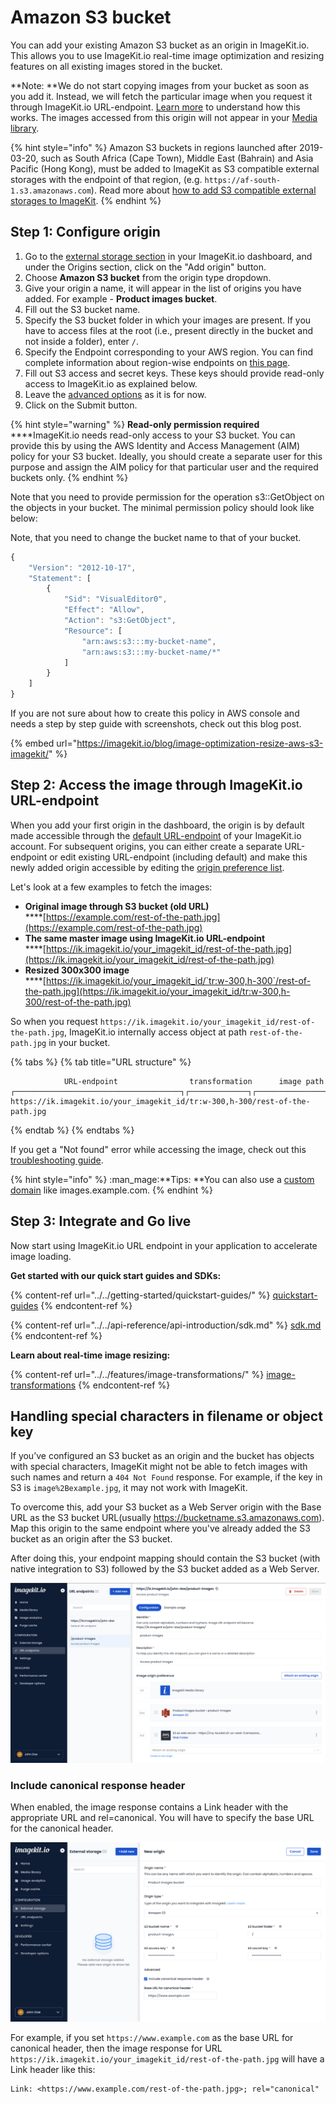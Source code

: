 # Amazon S3 bucket

You can add your existing Amazon S3 bucket as an origin in ImageKit.io. This allows you to use ImageKit.io real-time image optimization and resizing features on all existing images stored in the bucket.

**Note: **We do not start copying images from your bucket as soon as you add it. Instead, we will fetch the particular image when you request it through ImageKit.io URL-endpoint. [Learn more](../how-it-works.md) to understand how this works. The images accessed from this origin will not appear in your [Media library](../../media-library/overview/).

{% hint style="info" %}
Amazon S3 buckets in regions launched after 2019-03-20, such as South Africa (Cape Town), Middle East (Bahrain) and Asia Pacific (Hong Kong), must be added to ImageKit as S3 compatible external storages with the endpoint of that region, (e.g. `https://af-south-1.s3.amazonaws.com`). Read more about [how to add S3 compatible external storages to ImageKit](../../integration/configure-origin/s3-compatible-external-storages.md).
{% endhint %}

## Step 1: Configure origin

1. Go to the [external storage section](https://imagekit.io/dashboard#external-storage) in your ImageKit.io dashboard, and under the Origins section, click on the "Add origin" button.
2. Choose **Amazon S3 bucket** from the origin type dropdown.
3. Give your origin a name, it will appear in the list of origins you have added. For example - **Product images bucket**.
4. Fill out the S3 bucket name.
5. Specify the S3 bucket folder in which your images are present. If you have to access files at the root (i.e., present directly in the bucket and not inside a folder), enter `/`.
6. Specify the Endpoint corresponding to your AWS region. You can find complete information about region-wise endpoints on [this page](https://docs.aws.amazon.com/vpc/latest/userguide/vpc-endpoints-s3.html).
7. Fill out S3 access and secret keys. These keys should provide read-only access to ImageKit.io as explained below.
8. Leave the [advanced options](amazon-s3-bucket-origin.md#advanced-options-for-s3-type-origin) as it is for now.
9. Click on the Submit button.

{% hint style="warning" %}
**Read-only permission required**\
****ImageKit.io needs read-only access to your S3 bucket. You can provide this by using the AWS Identity and Access Management (AIM) policy for your S3 bucket. Ideally, you should create a separate user for this purpose and assign the AIM policy for that particular user and the required buckets only.
{% endhint %}

Note that you need to provide permission for the operation s3::GetObject on the objects in your bucket. The minimal permission policy should look like below:

Note, that you need to change the bucket name to that of your bucket.

```javascript
{
    "Version": "2012-10-17",
    "Statement": [
        {
            "Sid": "VisualEditor0",
            "Effect": "Allow",
            "Action": "s3:GetObject",
            "Resource": [
                "arn:aws:s3:::my-bucket-name",
                "arn:aws:s3:::my-bucket-name/*"
            ]
        }
    ]
}
```

If you are not sure about how to create this policy in AWS console and needs a step by step guide with screenshots, check out this blog post.

{% embed url="https://imagekit.io/blog/image-optimization-resize-aws-s3-imagekit/" %}

## Step 2: Access the image through ImageKit.io URL-endpoint

When you add your first origin in the dashboard, the origin is by default made accessible through the [default URL-endpoint](../url-endpoints.md#default-url-endpoint) of your ImageKit.io account. For subsequent origins, you can either create a separate URL-endpoint or edit existing URL-endpoint (including default) and make this newly added origin accessible by editing the [origin preference list](../url-endpoints.md#image-origin-preference). 

Let's look at a few examples to fetch the images:

* **Original image through S3 bucket (old URL)**\
  ****[https://example.com/rest-of-the-path.jpg](https://example.com/rest-of-the-path.jpg)
* **The same master image using ImageKit.io URL-endpoint**\
  ****[https://ik.imagekit.io/your_imagekit_id/rest-of-the-path.jpg](https://ik.imagekit.io/your_imagekit_id/rest-of-the-path.jpg)
* **Resized 300x300 image**\
  ****[https://ik.imagekit.io/your_imagekit_id/`tr:w-300,h-300`/rest-of-the-path.jpg](https://ik.imagekit.io/your_imagekit_id/tr:w-300,h-300/rest-of-the-path.jpg)

So when you request `https://ik.imagekit.io/your_imagekit_id/rest-of-the-path.jpg`, ImageKit.io internally access object at path `rest-of-the-path.jpg` in your bucket.

{% tabs %}
{% tab title="URL structure" %}
```markup
            URL-endpoint                transformation      image path                                    
┌─────────────────────────────────────┐┌─────────────┐┌───────────────────┐
https://ik.imagekit.io/your_imagekit_id/tr:w-300,h-300/rest-of-the-path.jpg
```
{% endtab %}
{% endtabs %}

If you get a "Not found" error while accessing the image, check out this [troubleshooting guide](../../limits-and-troubleshooting/404-not-found-error-troubleshooting.md).

{% hint style="info" %}
:man_mage:**Tips: **You can also use a [custom domain](../../testing-and-infrastructure-setup/using-custom-domain-name.md) like images.example.com.
{% endhint %}

## Step 3: Integrate and Go live

Now start using ImageKit.io URL endpoint in your application to accelerate image loading.

**Get started with our quick start guides and SDKs:**

{% content-ref url="../../getting-started/quickstart-guides/" %}
[quickstart-guides](../../getting-started/quickstart-guides/)
{% endcontent-ref %}

{% content-ref url="../../api-reference/api-introduction/sdk.md" %}
[sdk.md](../../api-reference/api-introduction/sdk.md)
{% endcontent-ref %}

**Learn about real-time image resizing:**

{% content-ref url="../../features/image-transformations/" %}
[image-transformations](../../features/image-transformations/)
{% endcontent-ref %}

## Handling special characters in filename or object key

If you’ve configured an S3 bucket as an origin and the bucket has objects with special characters, ImageKit might not be able to fetch images with such names and return a `404 Not Found` response. For example, if the key in S3 is `image%2Bexample.jpg`, it may not work with ImageKit.

To overcome this, add your S3 bucket as a Web Server origin with the Base URL as the S3 bucket URL(usually https://bucketname.s3.amazonaws.com). Map this origin to the same endpoint where you've already added the S3 bucket as an origin after the S3 bucket.

After doing this, your endpoint mapping should contain the S3 bucket (with native integration to S3) followed by the S3 bucket added as a Web Server.

![Native S3 bucket followed by S3 as Web Server origin for special characters in filename](<../../.gitbook/assets/s3-as-web-folder.png>)

### Include canonical response header

When enabled, the image response contains a Link header with the appropriate URL and rel=canonical. You will have to specify the base URL for the canonical header.

![](../../.gitbook/assets/s3-origin-canonical-header.png)

For example, if you set `https://www.example.com` as the base URL for canonical header, then the image response for URL `https://ik.imagekit.io/your_imagekit_id/rest-of-the-path.jpg` will have a Link header like this:

```http
Link: <https://www.example.com/rest-of-the-path.jpg>; rel="canonical"
```
